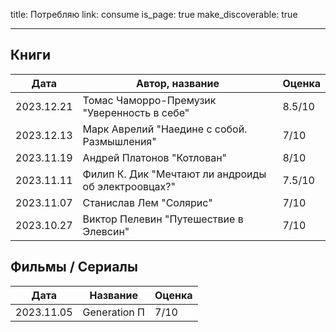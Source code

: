 title: Потребляю
link: consume
is_page: true
make_discoverable: true
___

## Книги

| Дата | Автор, название | Оценка |
| --- | ---| --- |
| 2023.12.21 | Томас Чаморро-Премузик "Уверенность в себе" | 8.5/10 |
| 2023.12.13 | Марк Аврелий "Наедине с собой. Размышления" | 7/10 |
| 2023.11.19 | Андрей Платонов "Котлован" | 8/10 |
| 2023.11.11 | Филип К. Дик "Мечтают ли андроиды об электроовцах?" | 7.5/10 |
| 2023.11.07 | Станислав Лем "Солярис" | 7/10 |
| 2023.10.27 | Виктор Пелевин "Путешествие в Элевсин" | 7/10 |

## Фильмы / Сериалы

| Дата | Название | Оценка |
| --- | ---| --- |
| 2023.11.05 | Generation П | 7/10 |
